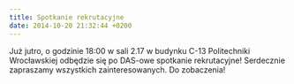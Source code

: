 ```yaml
---
title: Spotkanie rekrutacyjne
date: 2014-10-20 21:32:44 +0200
---
```

Już jutro, o godzinie 18:00 w sali 2.17 w budynku C-13 Politechniki Wrocławskiej odbędzie się po DAS-owe spotkanie rekrutacyjne! Serdecznie zapraszamy wszystkich zainteresowanych. Do zobaczenia!

